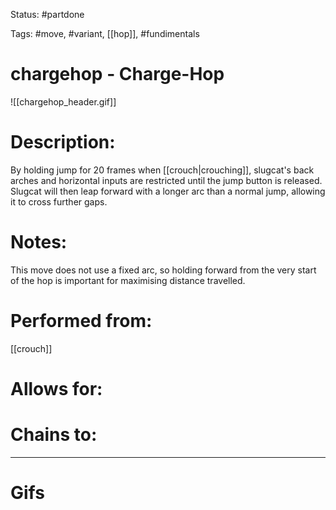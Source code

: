 Status: #partdone

Tags: #move, #variant, [[hop]], #fundimentals

# chargehop - Charge-Hop
![[chargehop_header.gif]]
# Description:
By holding jump for 20 frames when [[crouch|crouching]], slugcat's back arches and horizontal inputs are restricted until the jump button is released. Slugcat will then leap forward with a longer arc than a normal jump, allowing it to cross further gaps.

# Notes:
This move does not use a fixed arc, so holding forward from the very start of the hop is important for maximising distance travelled.

# Performed from:
[[crouch]]

# Allows for:


# Chains to:


___
# Gifs
